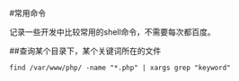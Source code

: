 #常用命令

记录一些开发中比较常用的shell命令，不需要每次都百度。

##查询某个目录下，某个关键词所在的文件

	
	find /var/www/php/ -name "*.php" | xargs grep "keyword"



